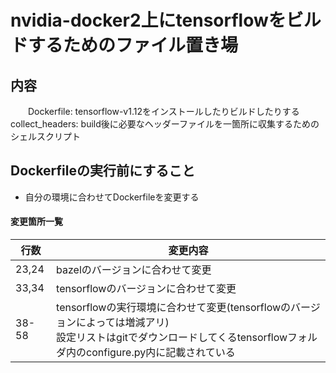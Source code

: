 # nvidia-docker2上にtensorflowをビルドするためのファイル置き場

## 内容
　　Dockerfile: tensorflow-v1.12をインストールしたりビルドしたりする  
    collect_headers: build後に必要なヘッダーファイルを一箇所に収集するためのシェルスクリプト

## Dockerfileの実行前にすること
  * 自分の環境に合わせてDockerfileを変更する  

#### 変更箇所一覧
| 行数    | 変更内容                                              |
| ----- | ------------------------------------------------- |
| 23,24 | bazelのバージョンに合わせて変更                                |
| 33,34 | tensorflowのバージョンに合わせて変更                           |
| 38-58 | tensorflowの実行環境に合わせて変更(tensorflowのバージョンによっては増減アリ) <br>設定リストはgitでダウンロードしてくるtensorflowフォルダ内のconfigure.py内に記載されている |


